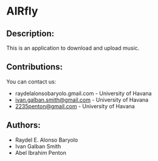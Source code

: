 AIRfly
======

Description:
------------

This is an application to download and upload music.

Contributions:
--------------

You can contact us:
* raydelalonsobaryolo.gmail.com - University of Havana
* ivan.galban.smith@gmail.com   - University of Havana
* 2235penton@gmail.com          - University of Havana

Authors:
-------
* Raydel E. Alonso Baryolo
* Ivan Galban Smith
* Abel Ibrahim Penton